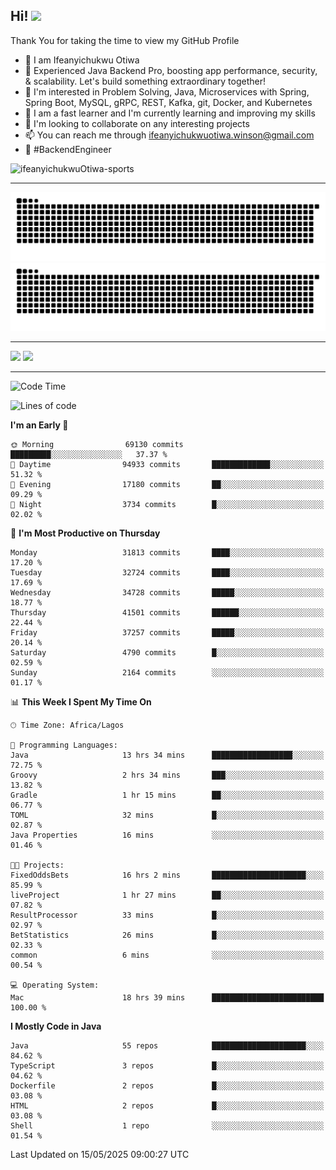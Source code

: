 <!-- BLOG-POST-LIST:START --><!-- BLOG-POST-LIST:END -->

## Hi! <img src="https://media.giphy.com/media/hvRJCLFzcasrR4ia7z/giphy.gif" width="4%"> 

Thank You for taking the time to view my GitHub Profile

- 👋 I am Ifeanyichukwu Otiwa
- 🚀 Experienced Java Backend Pro, boosting app performance, security, & scalability. Let's build something extraordinary together!
- 👀 I'm interested in Problem Solving, Java, Microservices with Spring, Spring Boot, MySQL, gRPC, REST, Kafka, git, Docker, and Kubernetes
- 🌱 I am a fast learner and I'm currently learning and improving my skills
- 💞️ I'm looking to collaborate on any interesting projects
- 📫 You can reach me through ifeanyichukwuotiwa.winson@gmail.com
- 🚀 #BackendEngineer

<p align="left" marginTop="10px"> <img src="https://komarev.com/ghpvc/?username=ifeanyichukwuOtiwa-sports&label=Profile%20views&color=0e75b6&style=for-the-badge" alt="ifeanyichukwuOtiwa-sports" /> </p>

***

<!--🐍📈SNAKEGRAPH / 🌐WEBSITE: https://github.com/Platane/snk -->
![github contribution grid snake animation](https://raw.githubusercontent.com/ifeanyichukwuOtiwa-sports/ifeanyichukwuOtiwa-sports/output/github-contribution-grid-snake-dark.svg#gh-dark-mode-only)![github contribution grid snake animation](https://raw.githubusercontent.com/ifeanyichukwuOtiwa-sports/ifeanyichukwuOtiwa-sports/output/github-contribution-grid-snake.svg#gh-light-mode-only)

***

<p float="left">
  <img float="left" src="https://github-readme-stats.vercel.app/api?username=ifeanyichukwuOtiwa-sports&count_private=true&include_all_commits=true&theme=react&show_icons=true" />
  <img float="right" src="https://github-readme-stats.vercel.app/api/top-langs/?username=ifeanyichukwuOtiwa-sports&layout=compact&show_icons=true&theme=react" /> 
</p>

***



<!--START_SECTION:waka-->
![Code Time](http://img.shields.io/badge/Code%20Time-3%2C688%20hrs%2022%20mins-blue)

![Lines of code](https://img.shields.io/badge/From%20Hello%20World%20I%27ve%20Written-50.5%20million%20lines%20of%20code-blue)

**I'm an Early 🐤** 

```text
🌞 Morning                69130 commits       █████████░░░░░░░░░░░░░░░░   37.37 % 
🌆 Daytime                94933 commits       █████████████░░░░░░░░░░░░   51.32 % 
🌃 Evening                17180 commits       ██░░░░░░░░░░░░░░░░░░░░░░░   09.29 % 
🌙 Night                  3734 commits        █░░░░░░░░░░░░░░░░░░░░░░░░   02.02 % 
```
📅 **I'm Most Productive on Thursday** 

```text
Monday                   31813 commits       ████░░░░░░░░░░░░░░░░░░░░░   17.20 % 
Tuesday                  32724 commits       ████░░░░░░░░░░░░░░░░░░░░░   17.69 % 
Wednesday                34728 commits       █████░░░░░░░░░░░░░░░░░░░░   18.77 % 
Thursday                 41501 commits       ██████░░░░░░░░░░░░░░░░░░░   22.44 % 
Friday                   37257 commits       █████░░░░░░░░░░░░░░░░░░░░   20.14 % 
Saturday                 4790 commits        █░░░░░░░░░░░░░░░░░░░░░░░░   02.59 % 
Sunday                   2164 commits        ░░░░░░░░░░░░░░░░░░░░░░░░░   01.17 % 
```


📊 **This Week I Spent My Time On** 

```text
🕑︎ Time Zone: Africa/Lagos

💬 Programming Languages: 
Java                     13 hrs 34 mins      ██████████████████░░░░░░░   72.75 % 
Groovy                   2 hrs 34 mins       ███░░░░░░░░░░░░░░░░░░░░░░   13.82 % 
Gradle                   1 hr 15 mins        ██░░░░░░░░░░░░░░░░░░░░░░░   06.77 % 
TOML                     32 mins             █░░░░░░░░░░░░░░░░░░░░░░░░   02.87 % 
Java Properties          16 mins             ░░░░░░░░░░░░░░░░░░░░░░░░░   01.46 % 

🐱‍💻 Projects: 
FixedOddsBets            16 hrs 2 mins       █████████████████████░░░░   85.99 % 
liveProject              1 hr 27 mins        ██░░░░░░░░░░░░░░░░░░░░░░░   07.82 % 
ResultProcessor          33 mins             █░░░░░░░░░░░░░░░░░░░░░░░░   02.97 % 
BetStatistics            26 mins             █░░░░░░░░░░░░░░░░░░░░░░░░   02.33 % 
common                   6 mins              ░░░░░░░░░░░░░░░░░░░░░░░░░   00.54 % 

💻 Operating System: 
Mac                      18 hrs 39 mins      █████████████████████████   100.00 % 
```

**I Mostly Code in Java** 

```text
Java                     55 repos            █████████████████████░░░░   84.62 % 
TypeScript               3 repos             █░░░░░░░░░░░░░░░░░░░░░░░░   04.62 % 
Dockerfile               2 repos             █░░░░░░░░░░░░░░░░░░░░░░░░   03.08 % 
HTML                     2 repos             █░░░░░░░░░░░░░░░░░░░░░░░░   03.08 % 
Shell                    1 repo              ░░░░░░░░░░░░░░░░░░░░░░░░░   01.54 % 
```




 Last Updated on 15/05/2025 09:00:27 UTC
<!--END_SECTION:waka-->

<!--
<p align="center">
![trophy](https://github-profile-trophy.vercel.app/?username=ifeanyichukwuOtiwa-sports&theme=onedark) (https://github.com/ryo-ma/github-profile-trophy)
</p>
-->

<!---
ifeanyi-otiwa/ifeanyi-otiwa is a ✨ special ✨ repository because its `README.md` (this file) appears on your GitHub profile.
You can click the Preview link to take a look at your changes.
--->
